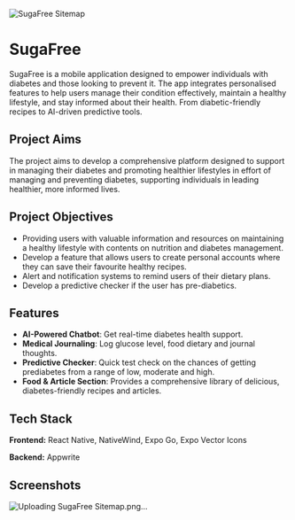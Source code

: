 ![SugaFree Sitemap](https://github.com/user-attachments/assets/ff238771-49ba-48af-935b-f28ce2f1563d)
# SugaFree

SugaFree is a mobile application designed to empower individuals with diabetes and those looking to prevent it. The app integrates personalised features to help users manage their condition effectively, maintain a healthy lifestyle, and stay informed about their health. From diabetic-friendly recipes to AI-driven predictive tools.

## Project Aims
The project aims to develop a comprehensive platform designed to support in managing their diabetes and promoting healthier lifestyles in effort of managing and preventing diabetes, supporting individuals in leading healthier, more informed lives.

## Project Objectives
- Providing users with valuable information and resources on maintaining a healthy lifestyle with contents on nutrition and diabetes management.
- Develop a feature that allows users to create personal accounts where they can save their favourite healthy recipes. 
- Alert and notification systems to remind users of their dietary plans.
- Develop a predictive checker if the user has pre-diabetics.

## Features
- **AI-Powered Chatbot**: Get real-time diabetes health support.
- **Medical Journaling**: Log glucose level, food dietary and journal thoughts.
- **Predictive Checker**: Quick test check on the chances of getting prediabetes from a range of low, moderate and high.
- **Food & Article Section**: Provides a comprehensive library of delicious, diabetes-friendly recipes and articles.

## Tech Stack

**Frontend:** React Native, NativeWind, Expo Go, Expo Vector Icons

**Backend:** Appwrite

## Screenshots
![Uploading SugaFree Sitemap.png…]()



